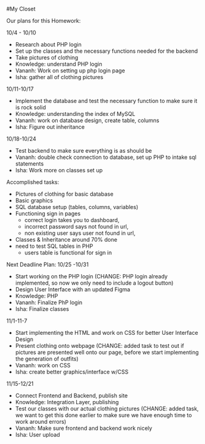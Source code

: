 #My Closet

Our plans for this Homework:

10/4 - 10/10
- Research about PHP login
- Set up the classes and the necessary functions needed for the backend
- Take pictures of clothing
- Knowledge: understand PHP login
- Vananh: Work on setting up php login page
- Isha: gather all of clothing pictures

10/11-10/17
- Implement the database and test the necessary function to make sure it is rock solid
- Knowledge: understanding the index of MySQL
- Vananh: work on database design, create table, columns
- Isha: Figure out inheritance

10/18-10/24
- Test backend to make sure everything is as should be
- Vananh: double check connection to database, set up PHP to intake sql statements
- Isha: Work more on classes set up

Accomplished tasks:
- Pictures of clothing for basic database
- Basic graphics
- SQL database setup (tables, columns, variables)
- Functioning sign in pages
  - correct login takes you to dashboard,
  - incorrect password says not found in url,
  - non existing user says user not found in url,
- Classes & Inheritance around 70% done
- need to test SQL tables in PHP
  - users table is functional for sign in

Next Deadline Plan: 
10/25 -10/31
- Start working on the PHP login (CHANGE: PHP login already implemented, so now we only need to include a logout button)
- Design User Interface with an updated Figma
- Knowledge: PHP
- Vananh: Finalize PhP login 
- Isha: Finalize classes

11/1-11-7
- Start implementing the HTML and work on CSS for better User Interface Design
- Present clothing onto webpage (CHANGE: added task to test out if pictures are presented well onto our page, before we start implementing the generation of outfits)
- Vananh: work on CSS
- Isha: create better graphics/interface w/CSS

11/15-12/21
- Connect Frontend and Backend, publish site
- Knowledge: Integration Layer, publishing
- Test our classes with our actual clothing pictures (CHANGE: added task, we want to get this done earlier to make sure we have enough time to work around errors)
- Vananh: Make sure frontend and backend work nicely
- Isha: User upload
